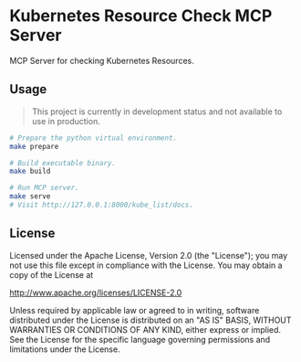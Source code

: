 # Kubernetes Resource Check MCP Server

MCP Server for checking Kubernetes Resources.

## Usage

> This project is currently in development status and not available to use in production.

```sh
# Prepare the python virtual environment.
make prepare

# Build executable binary.
make build

# Run MCP server.
make serve
# Visit http://127.0.0.1:8000/kube_list/docs.
```

## License

Licensed under the Apache License, Version 2.0 (the "License");
you may not use this file except in compliance with the License.
You may obtain a copy of the License at

http://www.apache.org/licenses/LICENSE-2.0

Unless required by applicable law or agreed to in writing, software
distributed under the License is distributed on an "AS IS" BASIS,
WITHOUT WARRANTIES OR CONDITIONS OF ANY KIND, either express or implied.
See the License for the specific language governing permissions and
limitations under the License.
